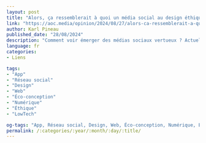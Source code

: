 ```yaml
---
layout: post
title: "Alors, ça ressemblerait à quoi un média social au design éthique ?"
link: "https://aoc.media/opinion/2024/08/27/alors-ca-ressemblerait-a-quoi-un-media-social-au-design-ethique/"
author: Karl Pineau
published_date: "28/08/2024"
description: "Comment voir émerger des médias sociaux vertueux ? Actuellement, leurs interfaces sont conçues dans une optique de captation du temps et d’aliénation des utilisateurs. Plusieurs organisations comme l’association Designers Éthiques proposent des alternatives s’adaptant aux problématiques sociales et démocratiques."
language: fr
categories:
- Liens

tags:
- "App"
- "Réseau social"
- "Design"
- "Web"
- "Éco-conception"
- "Numérique"
- "Éthique"
- "LowTech"

og-tags: "App, Réseau social, Design, Web, Éco-conception, Numérique, Éthique, Low-tech"
permalink: /:categories/:year/:month/:day/:title/
---
```

